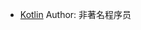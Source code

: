 - [Kotlin](http://wechatscope.jmsc.hku.hk:8000/html?fn=gh_f926f0011273_2018-07-19_2653060421_7PiVS9e0hp.y.tar.gz)
Author: 非著名程序员
